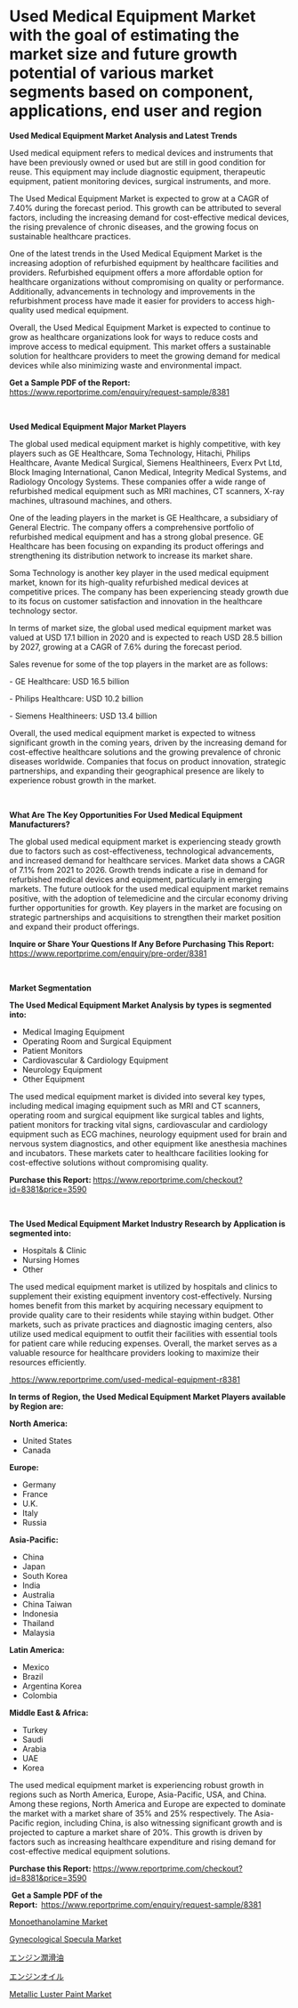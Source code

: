 <p><h1>Used Medical Equipment Market with the goal of estimating the market size and future growth potential of various market segments based on component, applications, end user and region</h1></p><p><strong>Used Medical Equipment Market Analysis and Latest Trends</strong></p>
<p><p>Used medical equipment refers to medical devices and instruments that have been previously owned or used but are still in good condition for reuse. This equipment may include diagnostic equipment, therapeutic equipment, patient monitoring devices, surgical instruments, and more.</p><p>The Used Medical Equipment Market is expected to grow at a CAGR of 7.40% during the forecast period. This growth can be attributed to several factors, including the increasing demand for cost-effective medical devices, the rising prevalence of chronic diseases, and the growing focus on sustainable healthcare practices.</p><p>One of the latest trends in the Used Medical Equipment Market is the increasing adoption of refurbished equipment by healthcare facilities and providers. Refurbished equipment offers a more affordable option for healthcare organizations without compromising on quality or performance. Additionally, advancements in technology and improvements in the refurbishment process have made it easier for providers to access high-quality used medical equipment.</p><p>Overall, the Used Medical Equipment Market is expected to continue to grow as healthcare organizations look for ways to reduce costs and improve access to medical equipment. This market offers a sustainable solution for healthcare providers to meet the growing demand for medical devices while also minimizing waste and environmental impact.</p></p>
<p><strong>Get a Sample PDF of the Report:&nbsp;</strong> <a href="https://www.reportprime.com/enquiry/request-sample/8381">https://www.reportprime.com/enquiry/request-sample/8381</a></p>
<p>&nbsp;</p>
<p><strong>Used Medical Equipment Major Market Players</strong></p>
<p><p>The global used medical equipment market is highly competitive, with key players such as GE Healthcare, Soma Technology, Hitachi, Philips Healthcare, Avante Medical Surgical, Siemens Healthineers, Everx Pvt Ltd, Block Imaging International, Canon Medical, Integrity Medical Systems, and Radiology Oncology Systems. These companies offer a wide range of refurbished medical equipment such as MRI machines, CT scanners, X-ray machines, ultrasound machines, and others.</p><p>One of the leading players in the market is GE Healthcare, a subsidiary of General Electric. The company offers a comprehensive portfolio of refurbished medical equipment and has a strong global presence. GE Healthcare has been focusing on expanding its product offerings and strengthening its distribution network to increase its market share.</p><p>Soma Technology is another key player in the used medical equipment market, known for its high-quality refurbished medical devices at competitive prices. The company has been experiencing steady growth due to its focus on customer satisfaction and innovation in the healthcare technology sector.</p><p>In terms of market size, the global used medical equipment market was valued at USD 17.1 billion in 2020 and is expected to reach USD 28.5 billion by 2027, growing at a CAGR of 7.6% during the forecast period.</p><p>Sales revenue for some of the top players in the market are as follows:</p><p>- GE Healthcare: USD 16.5 billion</p><p>- Philips Healthcare: USD 10.2 billion</p><p>- Siemens Healthineers: USD 13.4 billion</p><p>Overall, the used medical equipment market is expected to witness significant growth in the coming years, driven by the increasing demand for cost-effective healthcare solutions and the growing prevalence of chronic diseases worldwide. Companies that focus on product innovation, strategic partnerships, and expanding their geographical presence are likely to experience robust growth in the market.</p></p>
<p>&nbsp;</p>
<p><strong>What Are The Key Opportunities For Used Medical Equipment Manufacturers?</strong></p>
<p><p>The global used medical equipment market is experiencing steady growth due to factors such as cost-effectiveness, technological advancements, and increased demand for healthcare services. Market data shows a CAGR of 7.1% from 2021 to 2026. Growth trends indicate a rise in demand for refurbished medical devices and equipment, particularly in emerging markets. The future outlook for the used medical equipment market remains positive, with the adoption of telemedicine and the circular economy driving further opportunities for growth. Key players in the market are focusing on strategic partnerships and acquisitions to strengthen their market position and expand their product offerings.</p></p>
<p><strong>Inquire or Share Your Questions If Any Before Purchasing This Report:</strong> <a href="https://www.reportprime.com/enquiry/pre-order/8381">https://www.reportprime.com/enquiry/pre-order/8381</a></p>
<p>&nbsp;</p>
<p><strong>Market Segmentation</strong></p>
<p><strong>The Used Medical Equipment Market Analysis by types is segmented into:</strong></p>
<p><ul><li>Medical Imaging Equipment</li><li>Operating Room and Surgical Equipment</li><li>Patient Monitors</li><li>Cardiovascular & Cardiology Equipment</li><li>Neurology Equipment</li><li>Other Equipment</li></ul></p>
<p><p>The used medical equipment market is divided into several key types, including medical imaging equipment such as MRI and CT scanners, operating room and surgical equipment like surgical tables and lights, patient monitors for tracking vital signs, cardiovascular and cardiology equipment such as ECG machines, neurology equipment used for brain and nervous system diagnostics, and other equipment like anesthesia machines and incubators. These markets cater to healthcare facilities looking for cost-effective solutions without compromising quality.</p></p>
<p><strong>Purchase this Report:&nbsp;</strong><a href="https://www.reportprime.com/checkout?id=8381&price=3590">https://www.reportprime.com/checkout?id=8381&price=3590</a></p>
<p>&nbsp;</p>
<p><strong>The Used Medical Equipment Market Industry Research by Application is segmented into:</strong></p>
<p><ul><li>Hospitals & Clinic</li><li>Nursing Homes</li><li>Other</li></ul></p>
<p><p>The used medical equipment market is utilized by hospitals and clinics to supplement their existing equipment inventory cost-effectively. Nursing homes benefit from this market by acquiring necessary equipment to provide quality care to their residents while staying within budget. Other markets, such as private practices and diagnostic imaging centers, also utilize used medical equipment to outfit their facilities with essential tools for patient care while reducing expenses. Overall, the market serves as a valuable resource for healthcare providers looking to maximize their resources efficiently.</p></p>
<p><a href="https://www.reportprime.com/used-medical-equipment-r8381">&nbsp;https://www.reportprime.com/used-medical-equipment-r8381</a></p>
<p><strong>In terms of Region, the Used Medical Equipment Market Players available by Region are:</strong></p>
<p>
    <p> <strong> North America: </strong>
        <ul>
            <li>United States</li>
            <li>Canada</li>
        </ul>
        </p> 
    <p> <strong> Europe: </strong>
        <ul>
            <li>Germany</li>
            <li>France</li>
            <li>U.K.</li>
            <li>Italy</li>
            <li>Russia</li>
        </ul>
        </p> 
    <p> <strong> Asia-Pacific: </strong>
        <ul>
            <li>China</li>
            <li>Japan</li>
            <li>South Korea</li>
            <li>India</li>
            <li>Australia</li>
            <li>China Taiwan</li>
            <li>Indonesia</li>
            <li>Thailand</li>
            <li>Malaysia</li>
        </ul>
        </p> 
    <p> <strong> Latin America: </strong>
        <ul>
            <li>Mexico</li>
            <li>Brazil</li>
            <li>Argentina Korea</li>
            <li>Colombia</li>
        </ul>
        </p> 
    <p> <strong> Middle East & Africa: </strong>
        <ul>
            <li>Turkey</li>
            <li>Saudi</li>
            <li>Arabia</li>
            <li>UAE</li>
            <li>Korea</li>
        </ul>
    </p>
    </p>
<p><p>The used medical equipment market is experiencing robust growth in regions such as North America, Europe, Asia-Pacific, USA, and China. Among these regions, North America and Europe are expected to dominate the market with a market share of 35% and 25% respectively. The Asia-Pacific region, including China, is also witnessing significant growth and is projected to capture a market share of 20%. This growth is driven by factors such as increasing healthcare expenditure and rising demand for cost-effective medical equipment solutions.</p></p>
<p><strong>Purchase this Report: </strong><a href="https://www.reportprime.com/checkout?id=8381&price=3590">https://www.reportprime.com/checkout?id=8381&price=3590</a></p>
<p>&nbsp;<strong>Get a Sample PDF of the Report:&nbsp;&nbsp;</strong><a href="https://www.reportprime.com/enquiry/request-sample/8381">https://www.reportprime.com/enquiry/request-sample/8381</a></p>
<p><strong></strong></p>
<p><p><a href="https://issuu.com/reportprime-2/docs/monoethanolamine-market-size-2030.pptx">Monoethanolamine Market</a></p><p><a href="https://github.com/Angelnienowdseej3e45z3p8c/Market-Research-Report-List-2/blob/main/gynecological-specula-market.md">Gynecological Specula Market</a></p><p><a href="https://github.com/EstaSprer20231/Market-Research-Report-List-1/blob/main/503039222803.md">エンジン潤滑油</a></p><p><a href="https://github.com/vlcostes/Market-Research-Report-List-1/blob/main/197602922802.md">エンジンオイル</a></p><p><a href="https://issuu.com/reportprime-2/docs/metallic-luster-paint-market-size-2030.pptx">Metallic Luster Paint Market</a></p></p>